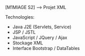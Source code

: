 [M1MIAGE S2] --> Projet XML


Technologies:
  - Java J2E (Servlets, Service)
  - JSP / JSTL
  - JavaScript / JQuery / Ajax
  - Stockage XML
  - Interface Bootstrap / DataTables
